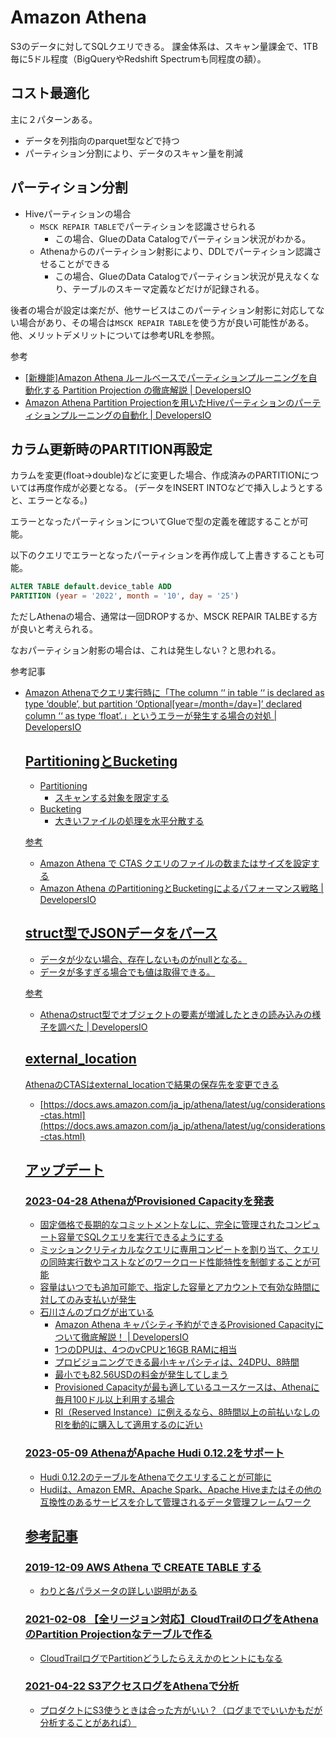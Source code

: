 # Amazon Athena

S3のデータに対してSQLクエリできる。
課金体系は、スキャン量課金で、1TB毎に5ドル程度（BigQueryやRedshift Spectrumも同程度の額）。

## コスト最適化

主に２パターンある。

- データを列指向のparquet型などで持つ
- パーティション分割により、データのスキャン量を削減

## パーティション分割

- Hiveパーティションの場合
  - `MSCK REPAIR TABLE`でパーティションを認識させられる
    - この場合、GlueのData Catalogでパーティション状況がわかる。
  - Athenaからのパーティション射影により、DDLでパーティション認識させることができる
    - この場合、GlueのData Catalogでパーティション状況が見えなくなり、テーブルのスキーマ定義などだけが記録される。

後者の場合が設定は楽だが、他サービスはこのパーティション射影に対応してない場合があり、その場合は`MSCK REPAIR TABLE`を使う方が良い可能性がある。
他、メリットデメリットについては参考URLを参照。

参考

- [[新機能]Amazon Athena ルールベースでパーティションプルーニングを自動化する Partition Projection の徹底解説 | DevelopersIO](https://dev.classmethod.jp/articles/20200627-amazon-athena-partition-projection/)
- [Amazon Athena Partition Projectionを用いたHiveパーティションのパーティションプルーニングの自動化 | DevelopersIO](https://dev.classmethod.jp/articles/20200727-amazon-athena-partition-projection-for-hive-partition/)

## カラム更新時のPARTITION再設定

カラムを変更(float->double)などに変更した場合、作成済みのPARTITIONについては再度作成が必要となる。
(データをINSERT INTOなどで挿入しようとすると、エラーとなる。)

エラーとなったパーティションについてGlueで型の定義を確認することが可能。

以下のクエリでエラーとなったパーティションを再作成して上書きすることも可能。

```sql
ALTER TABLE default.device_table ADD
PARTITION (year = '2022', month = '10', day = '25')
```

ただしAthenaの場合、通常は一回DROPするか、MSCK REPAIR TALBEする方が良いと考えられる。

なおパーティション射影の場合は、これは発生しない？と思われる。

参考記事

- [Amazon Athenaでクエリ実行時に「The column ‘<column>‘ in table ‘<table>‘ is declared as type ‘double’, but partition ‘Optional[year=<year>/month=<month>/day=<date>]’ declared column ‘<column>‘ as type ‘float’.」というエラーが発生する場合の対処 | DevelopersIO](https://dev.classmethod.jp/articles/when-running-a-query-on-amazon-athena-the-column-columnin-tabletable-is-appearing-as-type-double-but-partition-optional-year-yearmonth-monthday-dat-scheduled-column-column-what-to-do-when-the-as-typ/)

## PartitioningとBucketing

- Partitioning
  - スキャンする対象を限定する
- Bucketing
  - 大きいファイルの処理を水平分散する

参考

- [Amazon Athena で CTAS クエリのファイルの数またはサイズを設定する](https://aws.amazon.com/jp/premiumsupport/knowledge-center/set-file-number-size-ctas-athena/)
- [Amazon Athena のPartitioningとBucketingによるパフォーマンス戦略 | DevelopersIO](https://dev.classmethod.jp/articles/amazon-athena-partitioning-vs-bucketing/)

## struct型でJSONデータをパース

- データが少ない場合、存在しないものがnullとなる。
- データが多すぎる場合でも値は取得できる。

参考

- [Athenaのstruct型でオブジェクトの要素が増減したときの読み込みの様子を調べた | DevelopersIO](https://dev.classmethod.jp/articles/athena_struct_json_element_changes/)

## external_location

AthenaのCTASはexternal_locationで結果の保存先を変更できる

- [https://docs.aws.amazon.com/ja_jp/athena/latest/ug/considerations-ctas.html](https://docs.aws.amazon.com/ja_jp/athena/latest/ug/considerations-ctas.html)

## アップデート

### [2023-04-28 AthenaがProvisioned Capacityを発表](https://aws.amazon.com/jp/about-aws/whats-new/2023/04/amazon-athena-provisioned-capacity/)

- 固定価格で長期的なコミットメントなしに、完全に管理されたコンピュート容量でSQLクエリを実行できるようにする
- ミッションクリティカルなクエリに専用コンピートを割り当て、クエリの同時実行数やコストなどのワークロード性能特性を制御することが可能
- 容量はいつでも追加可能で、指定した容量とアカウントで有効な時間に対してのみ支払いが発生
- 石川さんのブログが出ている
  - [Amazon Athena キャパシティ予約ができるProvisioned Capacityについて徹底解説！ | DevelopersIO](https://dev.classmethod.jp/articles/20230429-amazon-athena-provisioned-capacity/)
  - 1つのDPUは、4つのvCPUと16GB RAMに相当
  - プロビジョニングできる最小キャパシティは、24DPU、8時間
  - 最小でも82.56USDの料金が発生してしまう
  - Provisioned Capacityが最も適しているユースケースは、Athenaに毎月100ドル以上利用する場合
  - RI（Reserved Instance）に例えるなら、8時間以上の前払いなしのRIを動的に購入して適用するのに近い

### [2023-05-09 AthenaがApache Hudi 0.12.2をサポート](https://aws.amazon.com/jp/about-aws/whats-new/2023/05/amazon-athena-apache-hudi/)

- Hudi 0.12.2のテーブルをAthenaでクエリすることが可能に
- Hudiは、Amazon EMR、Apache Spark、Apache Hiveまたはその他の互換性のあるサービスを介して管理されるデータ管理フレームワーク

## 参考記事

### [2019-12-09 AWS Athena で CREATE TABLE する](https://qiita.com/yoshiyama_hana/items/3d532c7ecc5f08c0d040)

- わりと各パラメータの詳しい説明がある

### [2021-02-08 【全リージョン対応】CloudTrailのログをAthenaのPartition Projectionなテーブルで作る](https://dev.classmethod.jp/articles/cloudtrail-athena-partition-projection-table/)

- CloudTrailログでPartitionどうしたらええかのヒントにもなる

### [2021-04-22 S3アクセスログをAthenaで分析](https://qiita.com/hamingcode/items/6f44bfbc8c54d974ae43)

- プロダクトにS3使うときは合った方がいい？（ログまででいいかもだが分析することがあれば）
